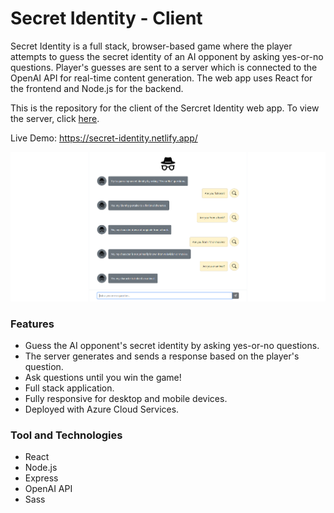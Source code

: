 # Secret Identity - Client
Secret Identity is a full stack, browser-based game where the player attempts to guess the secret identity of an AI opponent by asking yes-or-no questions. Player's guesses are sent to a server which is connected to the OpenAI API for real-time content generation. The web app uses React for the frontend and Node.js for the backend.

This is the repository for the client of the Sercret Identity web app. To view the server, click [here](https://github.com/greeneggsanddan/secret-identity-server).

Live Demo: <https://secret-identity.netlify.app/>

![Gameplay](/screenshots/secret-identity.png)

### Features
- Guess the AI opponent's secret identity by asking yes-or-no questions.
- The server generates and sends a response based on the player's question.
- Ask questions until you win the game!
- Full stack application.
- Fully responsive for desktop and mobile devices.
- Deployed with Azure Cloud Services.
### Tool and Technologies
- React
- Node.js
- Express
- OpenAI API
- Sass